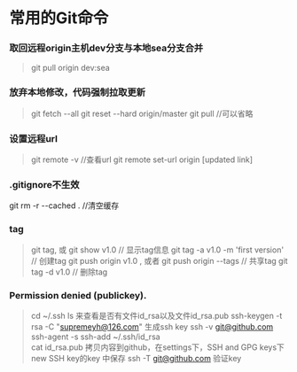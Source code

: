 # 常用的Git命令

### 取回远程origin主机dev分支与本地sea分支合并
> git pull origin dev:sea

### 放弃本地修改，代码强制拉取更新 
> git fetch --all 
> git reset --hard origin/master 
> git pull //可以省略

### 设置远程url
> git remote -v //查看url
> git remote set-url origin [updated link]

### .gitignore不生效
git rm -r --cached .  //清空缓存

### tag
> git tag,  或 git show v1.0   // 显示tag信息
> git tag -a v1.0  -m 'first version' // 创建tag
> git push origin v1.0 , 或者 git push origin --tags // 共享tag
> git tag -d v1.0 // 删除tag


###  Permission denied (publickey).
> cd ~/.ssh  ls  来查看是否有文件id_rsa以及文件id_rsa.pub
> ssh-keygen -t rsa -C "supremeyh@126.com"   生成ssh key
> ssh -v git@github.com
> ssh-agent -s
> ssh-add ~/.ssh/id_rsa  
> cat id_rsa.pub   拷贝内容到github，在settings下，SSH and GPG keys下new SSH key的key 中保存
> ssh -T git@github.com  验证key